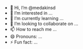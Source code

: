 - 👋 Hi, I’m @medakinsd
- 👀 I’m interested in ...
- 🌱 I’m currently learning ...
- 💞️ I’m looking to collaborate on ...
- 📫 How to reach me ...
- 😄 Pronouns: ...
- ⚡ Fun fact: ...

<!---
medakinsd/medakinsd is a ✨ special ✨ repository because its `README.md` (this file) appears on your GitHub profile.
You can click the Preview link to take a look at your changes.
--->

